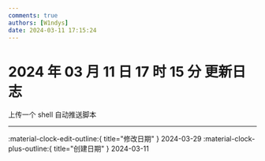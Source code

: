 ```yaml
---
comments: true
authors: [W1ndys]
date: 2024-03-11 17:15:24
---
```


# 2024 年 03 月 11 日 17 时 15 分 更新日志

上传一个 shell 自动推送脚本

<!-- more -->

---

:material-clock-edit-outline:{ title="修改日期" } 2024-03-29
:material-clock-plus-outline:{ title="创建日期" } 2024-03-11
